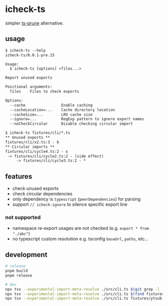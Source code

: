 # icheck-ts

simpler [ts-prune](https://github.com/nadeesha/ts-prune) alternative.

## usage

<!--
%template-input-start:help%

```txt
$ icheck-ts --help
{%shell node ./bin/cli.js --help %}

$ icheck-ts fixtures/cli/*.ts
{%shell node ./bin/cli.js fixtures/cli/*.ts %}
```

%template-input-end:help%
-->

<!-- %template-output-start:help% -->

```txt
$ icheck-ts --help
icheck-ts/0.0.1-pre.15

Usage:
  $ icheck-ts [options] <files...>

Report unused exports

Positional arguments:
  files    Files to check exports

Options:
  --cache                Enable caching
  --cacheLocation=...    Cache directory location
  --cacheSize=...        LRU cache size
  --ignore=...           RegExp pattern to ignore export names
  --noCheckCircular      Disable checking circular import

$ icheck-ts fixtures/cli/*.ts
** Unused exports **
fixtures/cli/x2.ts:3 - b
** Circular imports **
fixtures/cli/cycle4.ts:2 - x
 -> fixtures/cli/cycle2.ts:2 - (side effect)
     -> fixtures/cli/cycle3.ts:2 - *
```

<!-- %template-output-end:help% -->

## features

- check unused exports
- check circular dependencies
- only dependency is `typescript` (`peerDependencies`) for parsing
- support `// icheck-ignore` to silence specific export line

### not supported

- namespace re-export usages are not checked (e.g. `export * from "./abc"`)
- no typescript custom resolution e.g. tsconfig `baseUrl`, `paths`, etc...

## development

```sh
# release
pnpm build
pnpm release

# dev
npx tsx --experimental-import-meta-resolve ./src/cli.ts $(git grep -l . src)
npx tsx --experimental-import-meta-resolve ./src/cli.ts $(find fixtures/ytsub-v3/app -name '*.ts' -o -name '*.tsx')
npx tsx --experimental-import-meta-resolve ./src/cli.ts fixtures/ytsub-v3/app/routes/index.tsx fixtures/ytsub-v3/app/utils/loader-utils.ts
```
